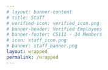 ```yaml
---
# layout: banner-content
# title: Staff
# verified-icon: verified_icon.png
# banner-header: Verified Employees
# banner-footer: CS111 - 34 Members
# icon: staff_icon.png
# banner: staff_banner.png
layout: wrapped
permalink: /wrapped
---
```


